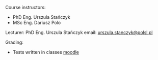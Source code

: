 Course instructors:
- PhD Eng. Urszula Stańczyk
- MSc Eng. Dariusz Polo

Lecturer: PhD Eng. Urszula Stańczyk
email: urszula.stanczyk@polsl.pl

Grading:
- Tests written in classes
[moodle](https://platforma.polsl.pl/rau2/enrol/index.php?id=1027)